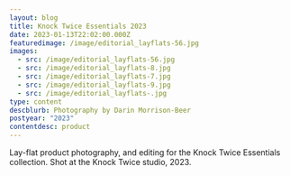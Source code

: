 ```yaml
---
layout: blog
title: Knock Twice Essentials 2023
date: 2023-01-13T22:02:00.000Z
featuredimage: /image/editorial_layflats-56.jpg
images:
  - src: /image/editorial_layflats-56.jpg
  - src: /image/editorial_layflats-8.jpg
  - src: /image/editorial_layflats-7.jpg
  - src: /image/editorial_layflats-9.jpg
  - src: /image/editorial_layflats-.jpg
type: content
descblurb: Photography by Darin Morrison-Beer
postyear: "2023"
contentdesc: product
---
```

Lay-flat product photography, and editing for the Knock Twice Essentials collection. Shot at the Knock Twice studio, 2023.
